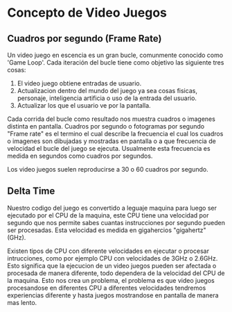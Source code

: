 # Concepto de Video Juegos

## Cuadros por segundo (Frame Rate)

 Un video juego en escencia es un gran bucle, comunmente conocido como 'Game Loop'. Cada iteración del bucle tiene como objetivo las siguiente tres cosas:
 
 1. El video juego obtiene entradas de usuario.
 2. Actualizacion dentro del mundo del juego ya sea cosas fisicas, personaje, inteligencia artificia o uso de la entrada del usuario.
 3. Actualizar los que el usuario ve por la pantalla.
 
Cada corrida del bucle como resultado nos muestra cuadros o imagenes distinta en pantalla. Cuadros por segundo o fotogramas por segundo "Frame rate" es el termino el cual describe la frecuencia el cual los cuadros o imagenes son dibujadas y mostradas en pantalla o a que frecuencia de velocidad el bucle del juego se ejecuta. Usualmente esta frecuencia es medida en segundos como cuadros por segundos.

Los video juegos suelen reproducirse a 30 o 60 cuadros por segundo.

## Delta Time

Nuestro codigo del juego es convertido a leguaje maquina para luego ser ejecutado por el CPU de la maquina, este CPU tiene una velocidad por segundo que nos permite sabes cuantas instrucciones por segundo pueden ser procesadas. Esta velocidad es medida en gigahercios "gigahertz" (GHz).

Existen tipos de CPU con diferente velocidades en ejecutar o procesar intrucciones, como por ejemplo CPU con velocidades de 3GHz o 2.6GHz. Esto significa que la ejecucion de un video juegos pueden ser afectada o procesada de manera diferente, todo dependera de la velocidad del CPU de la maquina. Esto nos crea un problema, el problema es que video juegos procesandose en diferentes CPU a diferentes velocidades tendremos experiencias diferente y hasta juegos mostrandose en pantalla de manera mas lento.
